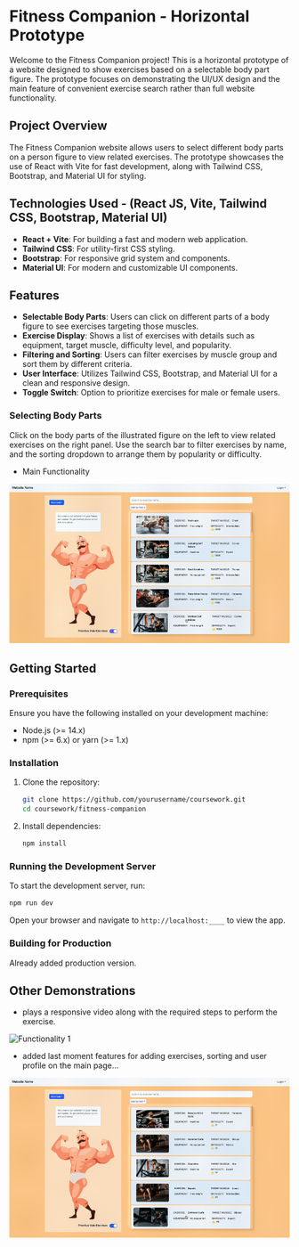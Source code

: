 # Fitness Companion - Horizontal Prototype 

Welcome to the Fitness Companion project! This is a horizontal prototype of a website designed to show exercises based on a selectable body part figure. The prototype focuses on demonstrating the UI/UX design and the main feature of convenient exercise search rather than full website functionality.

## Project Overview

The Fitness Companion website allows users to select different body parts on a person figure to view related exercises. The prototype showcases the use of React with Vite for fast development, along with Tailwind CSS, Bootstrap, and Material UI for styling.

## Technologies Used - (React JS, Vite, Tailwind CSS, Bootstrap, Material UI)
- **React + Vite**: For building a fast and modern web application.
- **Tailwind CSS**: For utility-first CSS styling.
- **Bootstrap**: For responsive grid system and components.
- **Material UI**: For modern and customizable UI components.

## Features

- **Selectable Body Parts**: Users can click on different parts of a body figure to see exercises targeting those muscles.
- **Exercise Display**: Shows a list of exercises with details such as equipment, target muscle, difficulty level, and popularity.
- **Filtering and Sorting**: Users can filter exercises by muscle group and sort them by different criteria.
- **User Interface**: Utilizes Tailwind CSS, Bootstrap, and Material UI for a clean and responsive design.
- **Toggle Switch**: Option to prioritize exercises for male or female users.
  
### Selecting Body Parts

Click on the body parts of the illustrated figure on the left to view related exercises on the right panel. Use the search bar to filter exercises by name, and the sorting dropdown to arrange them by popularity or difficulty.
- Main Functionality

![Main Functionality](Fitness-Companion/mainfunc.gif)

## Getting Started

### Prerequisites

Ensure you have the following installed on your development machine:

- Node.js (>= 14.x)
- npm (>= 6.x) or yarn (>= 1.x)

### Installation

1. Clone the repository:

   ```bash
   git clone https://github.com/yourusername/coursework.git
   cd coursework/fitness-companion
   ```

2. Install dependencies:

   ```bash
   npm install
   ```

### Running the Development Server

To start the development server, run:

```bash
npm run dev
```

Open your browser and navigate to `http://localhost:____` to view the app.

### Building for Production

Already added production version.

## Other Demonstrations
- plays a responsive video along with the required steps to perform the exercise.
  
![Functionality 1](Fitness-Companion/func1.gif)

- added last moment features for adding exercises, sorting and user profile on the main page...
  
![Functionality 2](Fitness-Companion/func2.gif)
